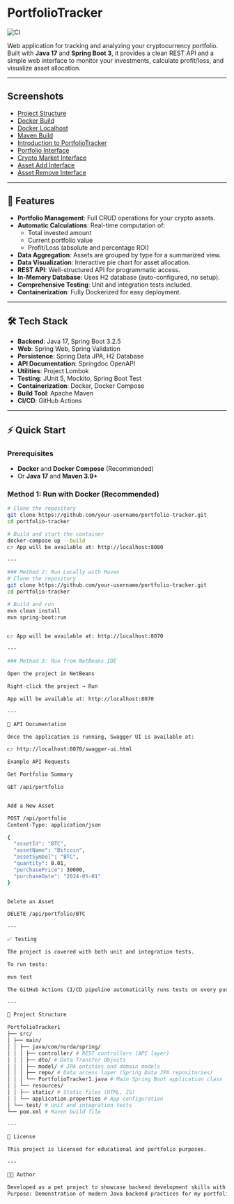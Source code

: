 # PortfolioTracker

![CI](https://github.com/t0ny777/PortfolioTracker/actions/workflows/ci.yml/badge.svg)

Web application for tracking and analyzing your cryptocurrency portfolio.  
Built with **Java 17** and **Spring Boot 3**, it provides a clean REST API and a simple web interface to monitor your investments, calculate profit/loss, and visualize asset allocation.

---

## Screenshots

- [Project Structure](screenshots/project-structure.png)
- [Docker Build](screenshots/docker-build-run.png)
- [Docker Localhost](screenshots/docker-build-run_localhost.png)
- [Maven Build](screenshots/maven-build-run.png)
- [Introduction to PortfolioTracker](screenshots/intro_to_portfoliotracker.png)
- [Portfolio Interface](screenshots/portfolio-interface.png)
- [Crypto Market Interface](screenshots/crypto-market-interface.png)
- [Asset Add Interface](screenshots/asset-add-interface.png)
- [Asset Remove Interface](screenshots/asset-remove-interface.png)

---

## 🚀 Features

- **Portfolio Management**: Full CRUD operations for your crypto assets.  
- **Automatic Calculations**: Real-time computation of:  
  - Total invested amount  
  - Current portfolio value  
  - Profit/Loss (absolute and percentage ROI)  
- **Data Aggregation**: Assets are grouped by type for a summarized view.  
- **Data Visualization**: Interactive pie chart for asset allocation.  
- **REST API**: Well-structured API for programmatic access.  
- **In-Memory Database**: Uses H2 database (auto-configured, no setup).  
- **Comprehensive Testing**: Unit and integration tests included.  
- **Containerization**: Fully Dockerized for easy deployment.  

---

## 🛠️ Tech Stack

- **Backend**: Java 17, Spring Boot 3.2.5  
- **Web**: Spring Web, Spring Validation  
- **Persistence**: Spring Data JPA, H2 Database  
- **API Documentation**: Springdoc OpenAPI  
- **Utilities**: Project Lombok  
- **Testing**: JUnit 5, Mockito, Spring Boot Test  
- **Containerization**: Docker, Docker Compose  
- **Build Tool**: Apache Maven  
- **CI/CD**: GitHub Actions  

---

## ⚡ Quick Start

### Prerequisites
- **Docker** and **Docker Compose** (Recommended)  
- Or **Java 17** and **Maven 3.9+**

### Method 1: Run with Docker (Recommended)

```bash
# Clone the repository
git clone https://github.com/your-username/portfolio-tracker.git
cd portfolio-tracker

# Build and start the container
docker-compose up --build
👉 App will be available at: http://localhost:8080

---

### Method 2: Run Locally with Maven
# Clone the repository
git clone https://github.com/your-username/portfolio-tracker.git
cd portfolio-tracker

# Build and run
mvn clean install
mvn spring-boot:run


👉 App will be available at: http://localhost:8070

---

### Method 3: Run from NetBeans IDE

Open the project in NetBeans

Right-click the project → Run

App will be available at: http://localhost:8070

---

📖 API Documentation

Once the application is running, Swagger UI is available at:

👉 http://localhost:8070/swagger-ui.html

Example API Requests

Get Portfolio Summary

GET /api/portfolio


Add a New Asset

POST /api/portfolio
Content-Type: application/json

{
  "assetId": "BTC",
  "assetName": "Bitcoin",
  "assetSymbol": "BTC",
  "quantity": 0.01,
  "purchasePrice": 30000,
  "purchaseDate": "2024-05-01"
}


Delete an Asset

DELETE /api/portfolio/BTC

---

✅ Testing

The project is covered with both unit and integration tests.

To run tests:

mvn test

The GitHub Actions CI/CD pipeline automatically runs tests on every push.

---

📁 Project Structure

PortfolioTracker1
├── src/
│ ├── main/
│ │ ├── java/com/nurda/spring/
│ │ │ ├── controller/ # REST controllers (API layer)
│ │ │ ├── dto/ # Data Transfer Objects
│ │ │ ├── model/ # JPA entities and domain models
│ │ │ ├── repo/ # Data access layer (Spring Data JPA repositories)
│ │ │ └── PortfolioTracker1.java # Main Spring Boot application class
│ │ └── resources/
│ │ ├── static/ # Static files (HTML, JS)
│ │ └── application.properties # App configuration
│ └── test/ # Unit and integration tests
└── pom.xml # Maven build file

---

📝 License

This project is licensed for educational and portfolio purposes.

---

👨‍💻 Author

Developed as a pet project to showcase backend development skills with Java and Spring Boot.
Purpose: Demonstration of modern Java backend practices for my portfolio, aiming to secure a Junior Java Backend Developer position.
